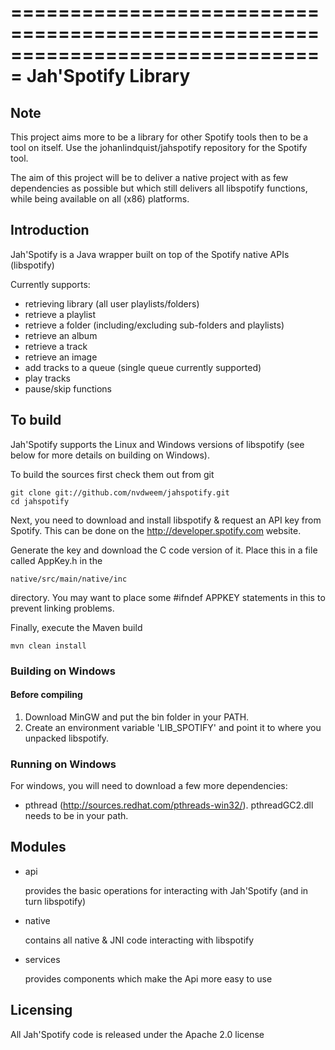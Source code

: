 ===============================================================================
Jah'Spotify Library
===============================================================================

## Note
This project aims more to be a library for other Spotify tools then to be a tool on itself. Use the johanlindquist/jahspotify repository for the Spotify tool.

The aim of this project will be to deliver a native project with as few dependencies as possible but which still delivers all libspotify functions, 
while being available on all (x86) platforms.

## Introduction

Jah'Spotify is a Java wrapper built on top of the Spotify native APIs (libspotify)

Currently supports:

* retrieving library (all user playlists/folders)
* retrieve a playlist
* retrieve a folder (including/excluding sub-folders and playlists)
* retrieve an album
* retrieve a track
* retrieve an image
* add tracks to a queue (single queue currently supported)
* play tracks
* pause/skip functions

## To build

Jah'Spotify supports the Linux and Windows versions of libspotify (see below for more details on building on Windows).

To build the sources first check them out from git

    git clone git://github.com/nvdweem/jahspotify.git
    cd jahspotify

Next, you need to download and install libspotify & request an API key from Spotify.  This can be done
on the http://developer.spotify.com website.

Generate the key and download the C code version of it.  Place this in a file called AppKey.h in the

    native/src/main/native/inc

directory.  You may want to place some #ifndef APPKEY statements in this to prevent linking problems.

Finally, execute the Maven build

    mvn clean install

### Building on Windows

#### Before compiling

1. Download MinGW and put the bin folder in your PATH.
2. Create an environment variable 'LIB_SPOTIFY' and point it to where you unpacked libspotify.

### Running on Windows

For windows, you will need to download a few more dependencies:

- pthread (http://sources.redhat.com/pthreads-win32/). pthreadGC2.dll needs to be in your path.

## Modules

* api

  provides the basic operations for interacting with Jah'Spotify (and in turn libspotify)

* native

  contains all native & JNI code interacting with libspotify

* services

  provides components which make the Api more easy to use

## Licensing

All Jah'Spotify code is released under the Apache 2.0 license
